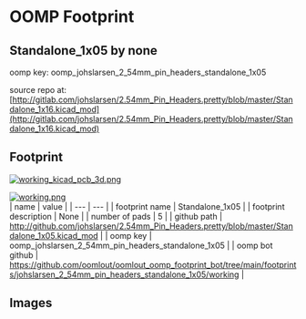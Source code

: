 # OOMP Footprint  
## Standalone_1x05  by none  
  
oomp key: oomp_johslarsen_2_54mm_pin_headers_standalone_1x05  
  
source repo at: [http://gitlab.com/johslarsen/2.54mm_Pin_Headers.pretty/blob/master/Standalone_1x16.kicad_mod](http://gitlab.com/johslarsen/2.54mm_Pin_Headers.pretty/blob/master/Standalone_1x16.kicad_mod)  
## Footprint  
  
[![working_kicad_pcb_3d.png](working_kicad_pcb_3d_600.png)](working_kicad_pcb_3d.png)  
  
[![working.png](working_600.png)](working.png)  
| name | value | 
| --- | --- | 
| footprint name | Standalone_1x05 | 
| footprint description | None | 
| number of pads | 5 | 
| github path | http://github.com/johslarsen/2.54mm_Pin_Headers.pretty/blob/master/Standalone_1x05.kicad_mod | 
| oomp key | oomp_johslarsen_2_54mm_pin_headers_standalone_1x05 | 
| oomp bot github | https://github.com/oomlout/oomlout_oomp_footprint_bot/tree/main/footprints/johslarsen_2_54mm_pin_headers_standalone_1x05/working | 
## Images  
